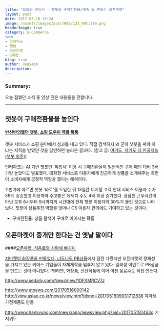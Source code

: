 ```yaml
---
title: "오늘의 관심사 - 챗봇과 구매전환율/계속 뭘 만드는 오픈마켓"
layout: post
date: 2017-05-16 15:24
image: /assets/images/post/002/131_00title.png
headerImage: true
category: E-Commerce
tag:
- 이커머스
- 챗봇
- 오픈마켓
- G마켓
blog: true
author: Hyeyeon
description:
---
```


### Summary:

오늘 접했던 소식 중 인상 깊은 내용들을 전합니다.

---

## 챗봇이 구매전환율을 높인다

#### [반신반의했던 챗봇, 쇼핑 도우미 역할 톡톡](http://www.zdnet.co.kr/news/news_view.asp?artice_id=20170512152208)

챗봇 서비스가 쇼핑 분야에서 성과를 내고 있다. 직접 검색하지 왜 굳이 챗봇을 써야 하냐는 지적을 받았던 것을 감안하면 놀라운 결과다. (참고 글: [여기도, 저기도 다 인공지능 (챗봇 위주)](https://imyeonn.github.io/blog/%EA%B8%B0%ED%9A%8D/120/))

인터파크는 AI 기반 챗봇인 '톡집사' 이용 시 구매전환율이 일반적인 구매 패턴 대비 3배 가량 높았다고 발표했다. 대화형 서비스로 이용자에게 친근하게 상품을 소개해주는 측면이 소비자에게 긍정적 역할을 했다는 해석이다.

11번가에 따르면 챗봇 '바로'를 도입한 뒤 13일간 디지털 고객 안내 서비스 이용자 수가 38% 상승했고 이용자와 주고받은 메세지 수도 4배 이상 증가했다. 상담원 근무시간이 아닌 오후 6시부터 9시까지의 시간대에 전체 챗봇 이용자의 30%가 몰린 것으로 나타났다. 챗봇이 상품추천 역할을 벗어나 CS 이용자 편의에도 기여하고 있는 것이다.

* 구매전환율: 상품 탐색이 구매로 이어지는 확률

## 오픈마켓이 중개만 한다는 건 옛날 말이다

####[오픈마켓, 식음료와 사랑에 빠지다](http://www.ebn.co.kr/news/view/891335)

[지마켓이 화장품을 만들었다, 너도나도 PB상품](https://imyeonn.github.io/blog/e-commerce/122/)에서 잠깐 다뤘지만 오픈마켓의 정체성을 가지고 있는 커머스 기업들이 자체제작을 멈추지 않고 있다. 일회성 이벤트로 PB상품을 만드는 것이 아니었다. PB라면, 화장품, 신선식품에 이어 이젠 음료수도 직접 만든다.

http://www.sedaily.com/NewsView/1OFXMRCV7J

http://www.etnews.com/20170516000142
http://view.asiae.co.kr/news/view.htm?idxno=2017051609031712838 지마켓 가전제품도 만듦

http://www.hankyung.com/news/app/newsview.php?aid=201705150463g 기저귀도

---
